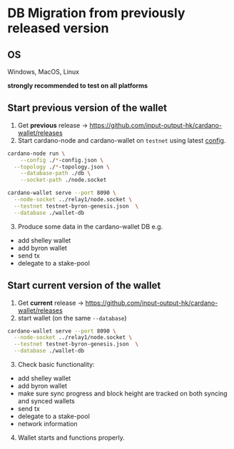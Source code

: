 # DB Migration from previously released version

## OS

Windows, MacOS, Linux

**strongly recommended to test on all platforms**

## Start previous version of the wallet

1. Get **previous** release -> https://github.com/input-output-hk/cardano-wallet/releases
2. Start cardano-node and cardano-wallet on `testnet` using latest [config](https://hydra.iohk.io/build/4547830/download/1/index.html).

```bash
cardano-node run \
	--config ./*-config.json \
  --topology ./*-topology.json \
	--database-path ./db \
	--socket-path ./node.socket

cardano-wallet serve --port 8090 \
  --node-socket ../relay1/node.socket \
  --testnet testnet-byron-genesis.json  \
  --database ./wallet-db
```

3. Produce some data in the cardano-wallet DB e.g.
 - add shelley wallet
 - add byron wallet
 - send tx
 - delegate to a stake-pool

## Start current version of the wallet

1. Get **current** release -> https://github.com/input-output-hk/cardano-wallet/releases
2. start wallet (on the same `--database`)

```bash
cardano-wallet serve --port 8090 \
  --node-socket ../relay1/node.socket \
  --testnet testnet-byron-genesis.json  \
  --database ./wallet-db
```

3. Check basic functionality:
 - add shelley wallet
 - add byron wallet
 - make sure sync progress and block height are tracked on both syncing and synced wallets
 - send tx
 - delegate to a stake-pool
 - network information

 4. Wallet starts and functions properly.
